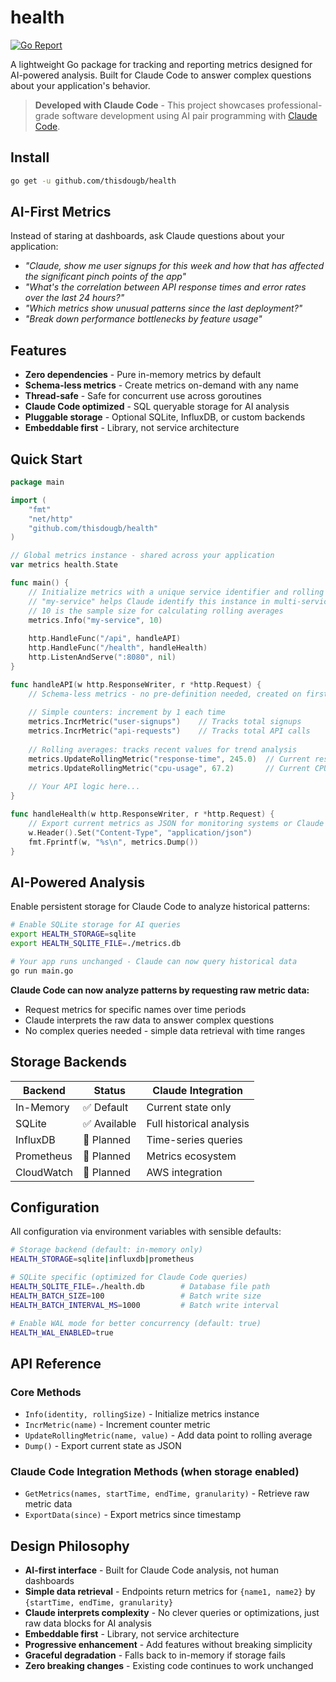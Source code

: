 # health

[![Go Report](https://goreportcard.com/badge/github.com/thisdougb/health)](https://goreportcard.com/badge/github.com/thisdougb/health)

A lightweight Go package for tracking and reporting metrics designed for AI-powered analysis. Built for Claude Code to answer complex questions about your application's behavior.

> **Developed with Claude Code** - This project showcases professional-grade software development using AI pair programming with [Claude Code](https://claude.ai/code).

## Install

```bash
go get -u github.com/thisdougb/health
```

## AI-First Metrics

Instead of staring at dashboards, ask Claude questions about your application:

- *"Claude, show me user signups for this week and how that has affected the significant pinch points of the app"*
- *"What's the correlation between API response times and error rates over the last 24 hours?"*
- *"Which metrics show unusual patterns since the last deployment?"*
- *"Break down performance bottlenecks by feature usage"*

## Features

- **Zero dependencies** - Pure in-memory metrics by default
- **Schema-less metrics** - Create metrics on-demand with any name
- **Thread-safe** - Safe for concurrent use across goroutines
- **Claude Code optimized** - SQL queryable storage for AI analysis
- **Pluggable storage** - Optional SQLite, InfluxDB, or custom backends
- **Embeddable first** - Library, not service architecture

## Quick Start

```go
package main

import (
    "fmt"
    "net/http"
    "github.com/thisdougb/health"
)

// Global metrics instance - shared across your application
var metrics health.State

func main() {
    // Initialize metrics with a unique service identifier and rolling window size
    // "my-service" helps Claude identify this instance in multi-service environments
    // 10 is the sample size for calculating rolling averages
    metrics.Info("my-service", 10)
    
    http.HandleFunc("/api", handleAPI)
    http.HandleFunc("/health", handleHealth)
    http.ListenAndServe(":8080", nil)
}

func handleAPI(w http.ResponseWriter, r *http.Request) {
    // Schema-less metrics - no pre-definition needed, created on first use
    
    // Simple counters: increment by 1 each time
    metrics.IncrMetric("user-signups")    // Tracks total signups
    metrics.IncrMetric("api-requests")    // Tracks total API calls
    
    // Rolling averages: tracks recent values for trend analysis
    metrics.UpdateRollingMetric("response-time", 245.0)  // Current response time in ms
    metrics.UpdateRollingMetric("cpu-usage", 67.2)       // Current CPU percentage
    
    // Your API logic here...
}

func handleHealth(w http.ResponseWriter, r *http.Request) {
    // Export current metrics as JSON for monitoring systems or Claude Code analysis
    w.Header().Set("Content-Type", "application/json")
    fmt.Fprintf(w, "%s\n", metrics.Dump())
}
```

## AI-Powered Analysis

Enable persistent storage for Claude Code to analyze historical patterns:

```bash
# Enable SQLite storage for AI queries
export HEALTH_STORAGE=sqlite
export HEALTH_SQLITE_FILE=./metrics.db

# Your app runs unchanged - Claude can now query historical data
go run main.go
```

**Claude Code can now analyze patterns by requesting raw metric data:**
- Request metrics for specific names over time periods
- Claude interprets the raw data to answer complex questions
- No complex queries needed - simple data retrieval with time ranges

## Storage Backends

| Backend | Status | Claude Integration |
|---------|--------|--------------------|
| In-Memory | ✅ Default | Current state only |
| SQLite | ✅ Available | Full historical analysis |
| InfluxDB | 🚧 Planned | Time-series queries |
| Prometheus | 🚧 Planned | Metrics ecosystem |
| CloudWatch | 🚧 Planned | AWS integration |

## Configuration

All configuration via environment variables with sensible defaults:

```bash
# Storage backend (default: in-memory only)
HEALTH_STORAGE=sqlite|influxdb|prometheus

# SQLite specific (optimized for Claude Code queries)
HEALTH_SQLITE_FILE=./health.db        # Database file path
HEALTH_BATCH_SIZE=100                 # Batch write size
HEALTH_BATCH_INTERVAL_MS=1000         # Batch write interval

# Enable WAL mode for better concurrency (default: true)
HEALTH_WAL_ENABLED=true
```

## API Reference

### Core Methods
- `Info(identity, rollingSize)` - Initialize metrics instance
- `IncrMetric(name)` - Increment counter metric
- `UpdateRollingMetric(name, value)` - Add data point to rolling average
- `Dump()` - Export current state as JSON

### Claude Code Integration Methods (when storage enabled)
- `GetMetrics(names, startTime, endTime, granularity)` - Retrieve raw metric data
- `ExportData(since)` - Export metrics since timestamp

## Design Philosophy

- **AI-first interface** - Built for Claude Code analysis, not human dashboards
- **Simple data retrieval** - Endpoints return metrics for `{name1, name2}` by `{startTime, endTime, granularity}`
- **Claude interprets complexity** - No clever queries or optimizations, just raw data blocks for AI analysis
- **Embeddable first** - Library, not service architecture
- **Progressive enhancement** - Add features without breaking simplicity
- **Graceful degradation** - Falls back to in-memory if storage fails
- **Zero breaking changes** - Existing code continues to work unchanged